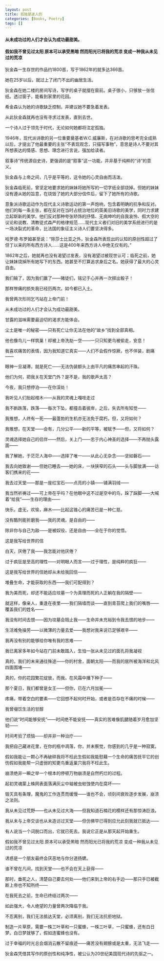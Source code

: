 ```yaml
---
layout: post
title: 孤独是迷人的
categories: [Books, Poetry]
tags: []
---
```

#### 从未成功过的人们才会认为成功最甜美。               
#### 假如我不曾见过太阳 原本可以承受黑暗 然而阳光已将我的荒凉 变成一种我从未见过的荒凉
<!-- more -->
狄金森一生存世的作品约1800首，写于1862年的就多达366首。               

她在25岁以后，就过上了闭门不出的幽居生活。               

狄金森在她二楼的房间写诗，写字的桌子就摆在窗前。桌子很小，只够放一张信纸。透过窗子，能看到家里的花园。               

希金森认为她的诗歌缺乏控制，并建议她不要急着发表。               

从此狄金森就再也没有寻求过发表，直到去世。               

一个诗人过于领先于时代，无论如何她都将注定孤独。               

1946年，现代派诗歌的另一位重要奠基者W.C.威廉斯，在对诗歌的思考完全成熟以后，才提出了他最重要的主张“不表现观念，只描写事物”，意思是诗人不要对其所想表达的情感、思想、理念进行言说，强加给读者。               

叙事诗”传统源自史诗，更强调的是“叙事”这一功能，并非基于纯粹的“诗”的意义。               

狄金森与上帝之间，几乎是平等的，这令她的心灵自由而活泼。               

狄金森临死前，曾坚定地要求她的妹妹将她所写的一切字纸全部烧掉。但她的妹妹没有遵从她的旨意，在烧毁了她的大部分信件后，留下了她所有的诗歌。               

意象派诗歌运动作为现代主义诗歌运动的第一声炮响，包含着明确的抗争和反对。他们的每一条主张，都在反对在当时占统治地位的英美旧诗歌的美学，同时力求建立起崭新的美学。他们反对那种夸张矫饰的抒情、无病呻吟的自我哀怜、假大空的议论和说教、清教徒式森严的格律规范……现代主义者们对旧的美学系统进行的是一场决裂式的革命，比法国的象征主义诗人们要坚决得多。               

哈罗德·布罗姆甚至说：“除莎士比亚之外，狄金森所表现出的认知的原创性超过了但丁以来的所有西方诗人……这是400年来西方诗人中绝无仅有的。”               

1862年之后，她就再也没有渴望过发表，没有渴望过被现世认可；临死之前，她让妹妹烧掉所有她写下的东西。她甚至不打算追求身后之名。她获得了最大的心灵自由。               

我们输了，因为我们赢了——赌徒们，铭记于心并再一次掷出骰子！               

那样惨痛的损失我已经历两次。如今都已入土。               

我曾两次形同乞丐站在上帝门前！               

从未成功过的人们才会认为成功最甜美。               

甘露的滋味需要最迫切的渴求方能体会。               

尘土是唯一的秘密——只有死亡让你无法在他的“故乡”找到全部真相。               

他也像鸟儿一样筑巢！却被上帝洗劫一空——一只只知更鸟被偷走，安息！               

我喜欢痛苦的表情，因为我知道它真实——人们不会假作惊厥，也不佯装，剧痛——               

眼神一旦凝滞，就是死亡——无法伪装额头上由平凡的痛苦串起的汗珠。               

他们为何，把我关在天堂门外？是不是，我的歌声太高？               

今夜，我只想停泊——在你深处！               

我听见人们抬起棺木——从我的灵魂上嘎吱走过               

我不断跌落，跌落——每次下坠，都撞击着彼岸，之后，失去所有知觉——               

我推想，人终有一死——最蓬勃的生机亦无法免于腐朽，但，又将如何？               

我推想，在天堂——会有，几分公平——新的平等，被赋予——但，又将如何？               

灵魂选择她自己的侣伴——然后，关上门——忠于内心神圣的选择——不再抛头露面——               

我了解她，于茫茫人海中——选择了唯一——从此心无杂念——坚如磐石——               

我去向她致谢——但她已睡去——她的床，一块狭窄的石头——头与脚放满——访客们携来的花——               

我去过天堂——那是一座红宝石——点亮的小镇——铺满羽绒——               

我当然祈祷过——可上帝在乎吗？在他眼中这不过是空中的鸟，跺了跺脚——大喊着“给我”——生存的理由——               

快乐，虚无，欢愉，麻木——比起这锥心的痛苦已是一种仁慈。               

没有酷刑能折磨我——我的灵魂，是自由的——               

除非你与自己为敌——是被奴役，还是自由——全在于你的觉悟。               

这是我写给世界的信               

白天，厌倦了我——我怎能对他厌倦？               

过于疯狂是至高的理性——对明眼人而言——过于理性，是纯粹的疯狂——               

这是我写给世界的信她却从未给我回信——               

堆叠生命，才能获取的东西——我们可配得到？               

我为美而死，却还不能适应坟墓一个为真理而死的人正躺在我的隔壁——               

就这样，像亲人，重逢在夜里——我们隔墙而谈——直到青苔爬上我们的嘴唇——覆盖我们的姓名——               

我没有时间去恨——因为坟墓会阻止我——生命并未充裕到令我去恨的地步——               

生活难免操劳——以微薄的力量去爱——我想对我来说已足够艰辛——               

我再没有别的能够给你唯有我的苦难——               

我已离家多年如今站在门前未敢踏入，生怕一张从未见过的面孔将我凝视               

真的，我们的未来通往殊途——你的村舍，面朝太阳——而我的居所被海洋和北风四面围堵——               

真的，你的花园繁花绽放，而我，在风霜中播下种子——               

那个夏日，我们都曾是女王——但你，已在六月加冕——               

疼痛，带着空白的要素——它回想不起何时开始，或者是否存在不痛的时候——               

我曾啜饮生活的甘醇               

他们说“时间能够安抚”——时间绝不能安抚——真实的苦难像肌腱随着岁月愈加坚韧——               

时间考验了烦恼——却并非一种治疗——               

我把自己藏进花里，在你的瓶中凋落，你，并未察觉，你感到的几乎是一种寂寞。               

假如我能让一颗心不再破碎我将不枉此生假如我能慰藉一个生命的痛苦抚平它的创伤假如我能帮一只虚弱的知更鸟重返巢穴我将不枉此生。               

崩溃绝非一瞬之举一个根本的停顿万物崩溃是自然朽烂的过程。               

起初灵魂蒙上蛛网表面落满灰尘中轴被虫蛀蚀使内在腐坏——               

毁灭具有条理，魔鬼的工作连贯而缓慢——谁也不会，顷刻间衰败逐步发展，崩溃之法则。               

我从未见过荒野——也从未见过大海——但我知道石楠花的模样还有那惊涛巨浪。               

我从未与上帝交谈也从未造访过天堂——但仿佛早已得到应允此刻我就已抵达——               

有人说当一个词脱口而出，它就已死去。我说它正是从那天起开始重生。               

假如我不曾见过太阳 原本可以承受黑暗 然而阳光已将我的荒凉 变成一种我从未见过的荒凉               

诱惑是一个朋友最终会厌恶地与你分道扬镳。               

谁不曾在凡间，找到天堂——也不会在天上获得——               

那时，垂死之人，清楚自己要去何处——他们来到上帝的右手边——那只手已被截断上帝也不知所终——               

在我死去之前，生命已终结过两次——               

如此强大，令人绝望的力量曾两次降临于我。               

不忍离别，我们无法抵达天堂，必须离别，我们无法抗拒地狱。               

制造一片草原，需要一株三叶草和一只蜜蜂，一株三叶草，一只蜜蜂，还有白日梦。白日梦就够了，假如连蜜蜂也没有。               

过于幸福的时光总会烟消云散不留痕迹——痛苦没有翅膀或是太重，无法飞走——               

狄金森凭借其写作的原创性和纯净性，被公认为20世纪美国现代诗的先驱之一。               


